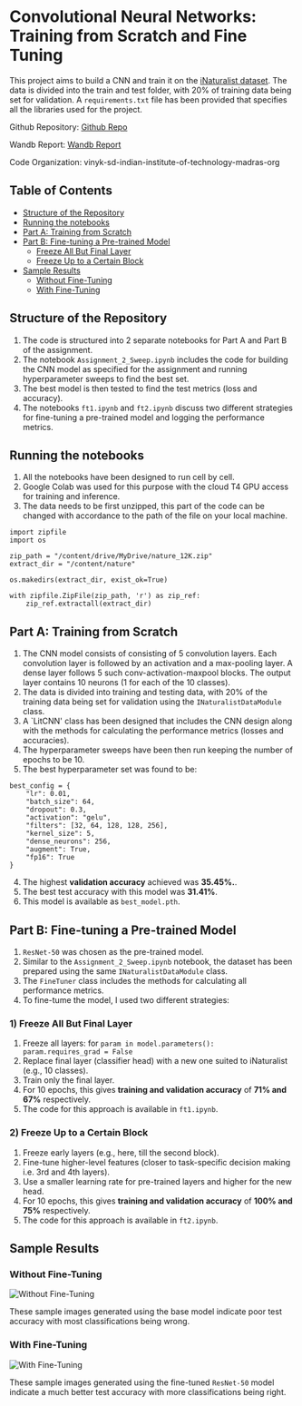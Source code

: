 # Convolutional Neural Networks: Training from Scratch and Fine Tuning
This project aims to build a CNN and train it on the [iNaturalist dataset](https://storage.googleapis.com/wandb_datasets/nature_12K.zip). The data is divided into the train and test folder, with 20% of training data being set for validation.
A `requirements.txt` file has been provided that specifies all the libraries used for the project.


Github Repository: [Github Repo](https://github.com/vinyk/DA6401_Assignment2/)

Wandb Report: [Wandb Report](https://api.wandb.ai/links/vinyk-sd-indian-institute-of-technology-madras/u1ghn5e3)

Code Organization:  vinyk-sd-indian-institute-of-technology-madras-org

## Table of Contents

- [Structure of the Repository](#structure-of-the-repository)
- [Running the notebooks](#running-the-notebooks)
- [Part A: Training from Scratch](#part-a-training-from-scratch)
- [Part B: Fine-tuning a Pre-trained Model](#part-b-fine-tuning-a-pre-trained-model)
  - [Freeze All But Final Layer](#1-freeze-all-but-final-layer)
  - [Freeze Up to a Certain Block](#2-freeze-up-to-a-certain-block)
- [Sample Results](#sample-results)
   - [Without Fine-Tuning](#without-fine-tuning)
  - [With Fine-Tuning](#with-fine-tuning)
## Structure of the Repository
1) The code is structured into 2 separate notebooks for Part A and Part B of the assignment.
2) The notebook `Assignment_2_Sweep.ipynb` includes the code for building the CNN model as specified for the assignment and running hyperparameter sweeps to find the best set.
3) The best model is then tested to find the test metrics (loss and accuracy).
4) The notebooks `ft1.ipynb` and `ft2.ipynb` discuss two different strategies for fine-tuning a pre-trained model and logging the performance metrics.

## Running the notebooks
1) All the notebooks have been designed to run cell by cell.
2) Google Colab was used for this purpose with the cloud T4 GPU access for training and inference.
3) The data needs to be first unzipped, this part of the code can be changed with accordance to the path of the file on your local machine.
```
import zipfile
import os

zip_path = "/content/drive/MyDrive/nature_12K.zip"
extract_dir = "/content/nature"

os.makedirs(extract_dir, exist_ok=True)

with zipfile.ZipFile(zip_path, 'r') as zip_ref:
    zip_ref.extractall(extract_dir)
```

## Part A: Training from Scratch
1) The CNN model consists of consisting of 5 convolution layers. Each convolution layer is followed by an activation and a max-pooling layer. A dense layer follows 5 such conv-activation-maxpool blocks. The output layer contains 10 neurons (1 for each of the 10 classes).
2) The data is divided into training and testing data, with 20% of the training data being set for validation using the `INaturalistDataModule` class.
3) A `LitCNN' class has been designed that includes the CNN design along with the methods for calculating the performance metrics (losses and accuracies).
4) The hyperparameter sweeps have been then run keeping the number of epochs to be 10.
5) The best hyperparameter set was found to be:
```
best_config = {
    "lr": 0.01,
    "batch_size": 64,
    "dropout": 0.3,
    "activation": "gelu",
    "filters": [32, 64, 128, 128, 256],
    "kernel_size": 5,
    "dense_neurons": 256,
    "augment": True,
    "fp16": True
}
```
4) The highest **validation accuracy** achieved was **35.45%.**.
5) The best test accuracy with this model was **31.41%**.
6) This model is available as `best_model.pth`.

## Part B: Fine-tuning a Pre-trained Model
1) `ResNet-50` was chosen as the pre-trained model.
2) Similar to the `Assignment_2_Sweep.ipynb` notebook, the dataset has been prepared using the same `INaturalistDataModule` class.
3) The `FineTuner` class includes the methods for calculating all performance metrics.
4) To fine-tume the model, I used two different strategies:

### 1) Freeze All But Final Layer
1) Freeze all layers: for `param in model.parameters(): param.requires_grad = False`
2) Replace final layer (classifier head) with a new one suited to iNaturalist (e.g., 10 classes).
3) Train only the final layer.
4) For 10 epochs, this gives **training and validation accuracy** of **71% and 67%** respectively.
5) The code for this approach is available in `ft1.ipynb`.

### 2) Freeze Up to a Certain Block
1) Freeze early layers (e.g., here, till the second block).
2) Fine-tune higher-level features (closer to task-specific decision making i.e. 3rd and 4th layers).
3) Use a smaller learning rate for pre-trained layers and higher for the new head.
4) For 10 epochs, this gives **training and validation accuracy** of **100% and 75%** respectively.
5) The code for this approach is available in `ft2.ipynb`.

## Sample Results

### Without Fine-Tuning
![Without Fine-Tuning](Sample%20Results/base_model.png)

These sample images generated using the base model indicate poor test accuracy with most classifications being wrong.

### With Fine-Tuning
![With Fine-Tuning](Sample%20Results/with_ft.png)

These sample images generated using the fine-tuned `ResNet-50` model indicate a much better test accuracy with more classifications being right.

